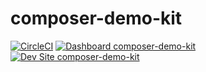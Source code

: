 # composer-demo-kit

[![CircleCI](https://circleci.com/gh/hengkit/composer-demo-kit.svg?style=shield)](https://circleci.com/gh/hengkit/composer-demo-kit)
[![Dashboard composer-demo-kit](https://img.shields.io/badge/dashboard-composer_demo_kit-yellow.svg)](https://dashboard.pantheon.io/sites/65dff51d-e0c9-4a0d-8e85-2607e97e2a1c#dev/code)
[![Dev Site composer-demo-kit](https://img.shields.io/badge/site-composer_demo_kit-blue.svg)](http://dev-composer-demo-kit.pantheonsite.io/)
